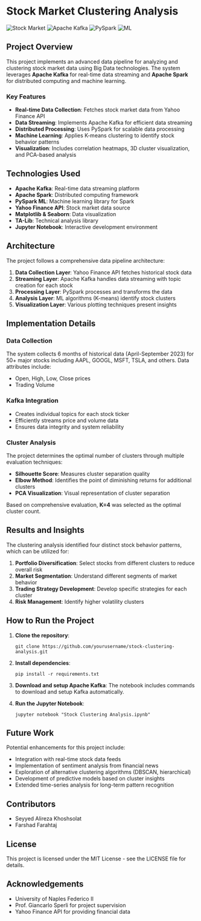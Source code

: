 # Stock Market Clustering Analysis

![Stock Market](https://img.shields.io/badge/Stock%20Market-Clustering-blue) ![Apache Kafka](https://img.shields.io/badge/Apache-Kafka-red) ![PySpark](https://img.shields.io/badge/Apache-PySpark-orange) ![ML](https://img.shields.io/badge/Machine-Learning-brightgreen)

## Project Overview

This project implements an advanced data pipeline for analyzing and clustering stock market data using Big Data technologies. The system leverages **Apache Kafka** for real-time data streaming and **Apache Spark** for distributed computing and machine learning.

### Key Features

- **Real-time Data Collection**: Fetches stock market data from Yahoo Finance API
- **Data Streaming**: Implements Apache Kafka for efficient data streaming
- **Distributed Processing**: Uses PySpark for scalable data processing
- **Machine Learning**: Applies K-means clustering to identify stock behavior patterns
- **Visualization**: Includes correlation heatmaps, 3D cluster visualization, and PCA-based analysis

## Technologies Used

- **Apache Kafka**: Real-time data streaming platform
- **Apache Spark**: Distributed computing framework
- **PySpark ML**: Machine learning library for Spark
- **Yahoo Finance API**: Stock market data source
- **Matplotlib & Seaborn**: Data visualization
- **TA-Lib**: Technical analysis library
- **Jupyter Notebook**: Interactive development environment

## Architecture

The project follows a comprehensive data pipeline architecture:

1. **Data Collection Layer**: Yahoo Finance API fetches historical stock data
2. **Streaming Layer**: Apache Kafka handles data streaming with topic creation for each stock
3. **Processing Layer**: PySpark processes and transforms the data
4. **Analysis Layer**: ML algorithms (K-means) identify stock clusters
5. **Visualization Layer**: Various plotting techniques present insights

## Implementation Details

### Data Collection

The system collects 6 months of historical data (April-September 2023) for 50+ major stocks including AAPL, GOOGL, MSFT, TSLA, and others. Data attributes include:

- Open, High, Low, Close prices
- Trading Volume

### Kafka Integration

- Creates individual topics for each stock ticker
- Efficiently streams price and volume data
- Ensures data integrity and system reliability

### Cluster Analysis

The project determines the optimal number of clusters through multiple evaluation techniques:

- **Silhouette Score**: Measures cluster separation quality
- **Elbow Method**: Identifies the point of diminishing returns for additional clusters
- **PCA Visualization**: Visual representation of cluster separation

Based on comprehensive evaluation, **K=4** was selected as the optimal cluster count.

## Results and Insights

The clustering analysis identified four distinct stock behavior patterns, which can be utilized for:

1. **Portfolio Diversification**: Select stocks from different clusters to reduce overall risk
2. **Market Segmentation**: Understand different segments of market behavior
3. **Trading Strategy Development**: Develop specific strategies for each cluster
4. **Risk Management**: Identify higher volatility clusters

## How to Run the Project

1. **Clone the repository**:
   ```
   git clone https://github.com/yourusername/stock-clustering-analysis.git
   ```

2. **Install dependencies**:
   ```
   pip install -r requirements.txt
   ```

3. **Download and setup Apache Kafka**:
   The notebook includes commands to download and setup Kafka automatically.

4. **Run the Jupyter Notebook**:
   ```
   jupyter notebook "Stock Clustering Analysis.ipynb"
   ```

## Future Work

Potential enhancements for this project include:

- Integration with real-time stock data feeds
- Implementation of sentiment analysis from financial news
- Exploration of alternative clustering algorithms (DBSCAN, hierarchical)
- Development of predictive models based on cluster insights
- Extended time-series analysis for long-term pattern recognition

## Contributors

- Seyyed Alireza Khoshsolat
- Farshad Farahtaj

## License

This project is licensed under the MIT License - see the LICENSE file for details.

## Acknowledgements

- University of Naples Federico II
- Prof. Giancarlo Sperli for project supervision
- Yahoo Finance API for providing financial data
